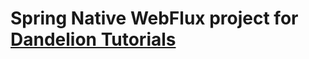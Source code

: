 # Spring Native WebFlux project for [Dandelion Tutorials](https://medium.com/dandelion-tutorials/building-native-image-with-spring-boot-d9d086d0c512)
